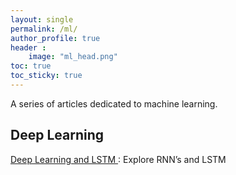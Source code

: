 ```yaml
---
layout: single
permalink: /ml/
author_profile: true
header :
    image: "ml_head.png"
toc: true
toc_sticky: true
---
```


A series of articles dedicated to machine learning.

## Deep Learning 

[Deep Learning and LSTM ](https://mohameddhaoui.github.io/machinelearning/LSTM/) : Explore RNN’s and LSTM

